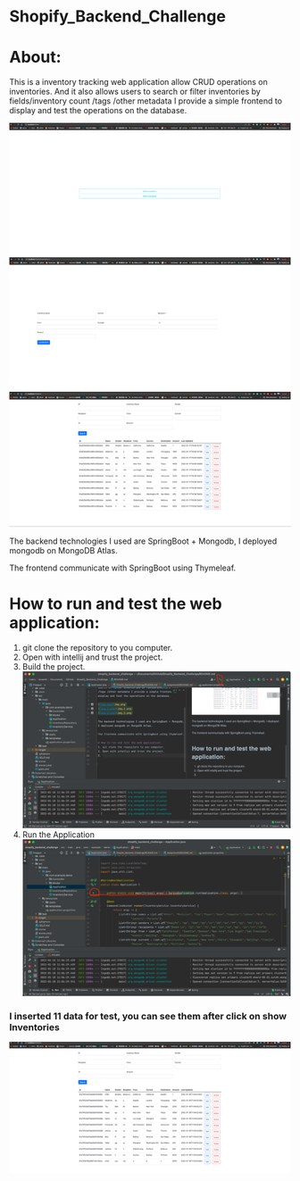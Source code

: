 # Shopify_Backend_Challenge
# About:
This is a inventory tracking web application allow CRUD 
operations on inventories. And it also allows users to
search or filter inventories by fields/inventory count
/tags /other metadata I provide a simple frontend to 
display and test the operations on the database.

![img.png](img.png)
![img_1.png](img_1.png)
![img_2.png](img_2.png)

The backend technologies I used are SpringBoot + Mongodb, 
I deployed mongodb on MongoDB Atlas.

The frontend communicate with SpringBoot using Thymeleaf.

# How to run and test the web application:
1. git clone the repository to you computer.
2. Open with intellij and trust the project.
3. Build the project.
![img_5.png](img_5.png)
4. Run the Application
![img_6.png](img_6.png)

### I inserted 11 data for test, you can see them after click on show Inventories
![img_7.png](img_7.png)



